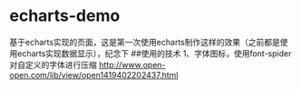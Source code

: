 # echarts-demo
基于echarts实现的页面，这是第一次使用echarts制作这样的效果（之前都是使用echarts实现数据显示），纪念下
##使用的技术
1、字体图标，使用font-spider对自定义的字体进行压缩  http://www.open-open.com/lib/view/open1419402202437.html

